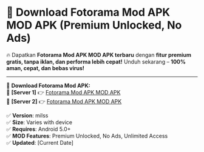 # 🚀 Download Fotorama Mod APK MOD APK (Premium Unlocked, No Ads)  

🔥 Dapatkan **Fotorama Mod APK MOD APK terbaru** dengan **fitur premium gratis, tanpa iklan, dan performa lebih cepat!** Unduh sekarang – **100% aman, cepat, dan bebas virus!**  

---


🔽 **Download Fotorama Mod APK:**  
🔹 **[Server 1]** 👉 [Fotorama Mod APK MOD APK](https://apkcomod.com?title=Fotorama_Mod_APK)  
🔹 **[Server 2]** 👉 [Fotorama Mod APK MOD APK](https://apkcomod.com?title=Fotorama_Mod_APK)  


✅ **Version**: milss  
✅ **Size**: Varies with device  
✅ **Requires**: Android 5.0+  
✅ **MOD Features**: Premium Unlocked, No Ads, Unlimited Access  
✅ **Updated**: [Current Date]  